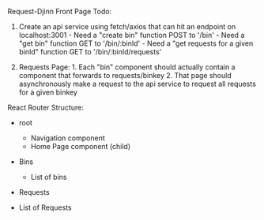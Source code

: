 Request-Djinn Front Page
Todo: 
  1. Create an api service using fetch/axios that can hit an endpoint on localhost:3001
    - Need a "create bin" function
      POST to '/bin'
    - Need a "get bin" function
      GET to '/bin/:binId'
    - Need a "get requests for a given binId" function
      GET to '/bin/:binId/requests'

  2. Requests Page:
    1. Each "bin" component should actually contain a <Link> component that forwards to requests/binkey
    2. That page should asynchronously make a request to the api service to request all requests for a given binkey

React Router Structure:
- root
  - Navigation component
  - Home Page component (child)

- Bins
  - List of bins

- Requests
 - List of Requests


